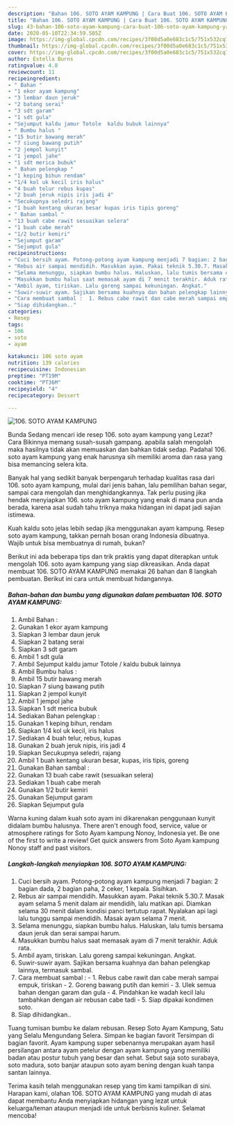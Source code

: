 ```yaml
---
description: "Bahan 106. SOTO AYAM KAMPUNG | Cara Buat 106. SOTO AYAM KAMPUNG Yang Enak Banget"
title: "Bahan 106. SOTO AYAM KAMPUNG | Cara Buat 106. SOTO AYAM KAMPUNG Yang Enak Banget"
slug: 43-bahan-106-soto-ayam-kampung-cara-buat-106-soto-ayam-kampung-yang-enak-banget
date: 2020-05-10T22:34:59.505Z
image: https://img-global.cpcdn.com/recipes/3f00d5a0e683c1c5/751x532cq70/106-soto-ayam-kampung-foto-resep-utama.jpg
thumbnail: https://img-global.cpcdn.com/recipes/3f00d5a0e683c1c5/751x532cq70/106-soto-ayam-kampung-foto-resep-utama.jpg
cover: https://img-global.cpcdn.com/recipes/3f00d5a0e683c1c5/751x532cq70/106-soto-ayam-kampung-foto-resep-utama.jpg
author: Estella Burns
ratingvalue: 4.8
reviewcount: 11
recipeingredient:
- " Bahan "
- "1 ekor ayam kampung"
- "3 lembar daun jeruk"
- "2 batang serai"
- "3 sdt garam"
- "1 sdt gula"
- "Sejumput kaldu jamur Totole  kaldu bubuk lainnya"
- " Bumbu halus "
- "15 butir bawang merah"
- "7 siung bawang putih"
- "2 jempol kunyit"
- "1 jempol jahe"
- "1 sdt merica bubuk"
- " Bahan pelengkap "
- "1 keping bihun rendam"
- "1/4 kol uk kecil iris halus"
- "4 buah telur rebus kupas"
- "2 buah jeruk nipis iris jadi 4"
- "Secukupnya seledri rajang"
- "1 buah kentang ukuran besar kupas iris tipis goreng"
- " Bahan sambal "
- "13 buah cabe rawit sesuaikan selera"
- "1 buah cabe merah"
- "1/2 butir kemiri"
- "Sejumput garam"
- "Sejumput gula"
recipeinstructions:
- "Cuci bersih ayam. Potong-potong ayam kampung menjadi 7 bagian: 2 bagian dada, 2 bagian paha, 2 ceker, 1 kepala. Sisihkan."
- "Rebus air sampai mendidih. Masukkan ayam. Pakai teknik 5.30.7. Masak ayam selama 5 menit dalam air mendidih, lalu matikan api. Diamkan selama 30 menit dalam kondisi panci tertutup rapat. Nyalakan api lagi lalu tunggu sampai mendidih. Masak ayam selama 7 menit."
- "Selama menunggu, siapkan bumbu halus. Haluskan, lalu tumis bersama daun jeruk dan serai sampai harum."
- "Masukkan bumbu halus saat memasak ayam di 7 menit terakhir. Aduk rata."
- "Ambil ayam, tiriskan. Lalu goreng sampai kekuningan. Angkat."
- "Suwir-suwir ayam. Sajikan bersama kuahnya dan bahan pelengkap lainnya, termasuk sambal."
- "Cara membuat sambal :  1. Rebus cabe rawit dan cabe merah sampai empuk, tiriskan 2. Goreng bawang putih dan kemiri 3. Ulek semua bahan dengan garam dan gula 4. Pindahkan ke wadah kecil lalu tambahkan dengan air rebusan cabe tadi 5. Siap dipakai kondimen soto."
- "Siap dihidangkan.."
categories:
- Resep
tags:
- 106
- soto
- ayam

katakunci: 106 soto ayam 
nutrition: 139 calories
recipecuisine: Indonesian
preptime: "PT19M"
cooktime: "PT36M"
recipeyield: "4"
recipecategory: Dessert

---
```



![106. SOTO AYAM KAMPUNG](https://img-global.cpcdn.com/recipes/3f00d5a0e683c1c5/751x532cq70/106-soto-ayam-kampung-foto-resep-utama.jpg)

Bunda Sedang mencari ide resep 106. soto ayam kampung yang Lezat? Cara Bikinnya memang susah-susah gampang. apabila salah mengolah maka hasilnya tidak akan memuaskan dan bahkan tidak sedap. Padahal 106. soto ayam kampung yang enak harusnya sih memiliki aroma dan rasa yang bisa memancing selera kita.

Banyak hal yang sedikit banyak berpengaruh terhadap kualitas rasa dari 106. soto ayam kampung, mulai dari jenis bahan, lalu pemilihan bahan segar, sampai cara mengolah dan menghidangkannya. Tak perlu pusing jika hendak menyiapkan 106. soto ayam kampung yang enak di mana pun anda berada, karena asal sudah tahu triknya maka hidangan ini dapat jadi sajian istimewa.

Kuah kaldu soto jelas lebih sedap jika menggunakan ayam kampung. Resep soto ayam kampung, takkan pernah bosan orang Indonesia dibuatnya. Wajib untuk bisa membuatnya di rumah, bukan?


Berikut ini ada beberapa tips dan trik praktis yang dapat diterapkan untuk mengolah 106. soto ayam kampung yang siap dikreasikan. Anda dapat membuat 106. SOTO AYAM KAMPUNG memakai 26 bahan dan 8 langkah pembuatan. Berikut ini cara untuk membuat hidangannya.

<!--inarticleads1-->

##### Bahan-bahan dan bumbu yang digunakan dalam pembuatan 106. SOTO AYAM KAMPUNG:

1. Ambil  Bahan :
1. Gunakan 1 ekor ayam kampung
1. Siapkan 3 lembar daun jeruk
1. Siapkan 2 batang serai
1. Siapkan 3 sdt garam
1. Ambil 1 sdt gula
1. Ambil Sejumput kaldu jamur Totole / kaldu bubuk lainnya
1. Ambil  Bumbu halus :
1. Ambil 15 butir bawang merah
1. Siapkan 7 siung bawang putih
1. Siapkan 2 jempol kunyit
1. Ambil 1 jempol jahe
1. Siapkan 1 sdt merica bubuk
1. Sediakan  Bahan pelengkap :
1. Gunakan 1 keping bihun, rendam
1. Siapkan 1/4 kol uk kecil, iris halus
1. Sediakan 4 buah telur, rebus, kupas
1. Gunakan 2 buah jeruk nipis, iris jadi 4
1. Siapkan Secukupnya seledri, rajang
1. Ambil 1 buah kentang ukuran besar, kupas, iris tipis, goreng
1. Gunakan  Bahan sambal :
1. Gunakan 13 buah cabe rawit (sesuaikan selera)
1. Sediakan 1 buah cabe merah
1. Gunakan 1/2 butir kemiri
1. Gunakan Sejumput garam
1. Siapkan Sejumput gula


Warna kuning dalam kuah soto ayam ini dikarenakan penggunaan kunyit didalam bumbu halusnya. There aren&#39;t enough food, service, value or atmosphere ratings for Soto Ayam kampung Nonoy, Indonesia yet. Be one of the first to write a review! Get quick answers from Soto Ayam kampung Nonoy staff and past visitors. 

<!--inarticleads2-->

##### Langkah-langkah menyiapkan 106. SOTO AYAM KAMPUNG:

1. Cuci bersih ayam. Potong-potong ayam kampung menjadi 7 bagian: 2 bagian dada, 2 bagian paha, 2 ceker, 1 kepala. Sisihkan.
1. Rebus air sampai mendidih. Masukkan ayam. Pakai teknik 5.30.7. Masak ayam selama 5 menit dalam air mendidih, lalu matikan api. Diamkan selama 30 menit dalam kondisi panci tertutup rapat. Nyalakan api lagi lalu tunggu sampai mendidih. Masak ayam selama 7 menit.
1. Selama menunggu, siapkan bumbu halus. Haluskan, lalu tumis bersama daun jeruk dan serai sampai harum.
1. Masukkan bumbu halus saat memasak ayam di 7 menit terakhir. Aduk rata.
1. Ambil ayam, tiriskan. Lalu goreng sampai kekuningan. Angkat.
1. Suwir-suwir ayam. Sajikan bersama kuahnya dan bahan pelengkap lainnya, termasuk sambal.
1. Cara membuat sambal :  - 1. Rebus cabe rawit dan cabe merah sampai empuk, tiriskan - 2. Goreng bawang putih dan kemiri - 3. Ulek semua bahan dengan garam dan gula - 4. Pindahkan ke wadah kecil lalu tambahkan dengan air rebusan cabe tadi - 5. Siap dipakai kondimen soto.
1. Siap dihidangkan..


Tuang tumisan bumbu ke dalam rebusan. Resep Soto Ayam Kampung, Satu yang Selalu Mengundang Selera. Simpan ke bagian favorit Tersimpan di bagian favorit. Ayam kampung super sebenarnya merupakan ayam hasil persilangan antara ayam petelur dengan ayam kampung yang memiliki badan atau postur tubuh yang besar dan sehat. Sebut saja soto surabaya, soto madura, soto banjar ataupun soto ayam bening dengan kuah tanpa santan lainnya. 

Terima kasih telah menggunakan resep yang tim kami tampilkan di sini. Harapan kami, olahan 106. SOTO AYAM KAMPUNG yang mudah di atas dapat membantu Anda menyiapkan hidangan yang lezat untuk keluarga/teman ataupun menjadi ide untuk berbisnis kuliner. Selamat mencoba!
